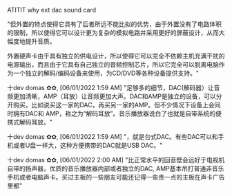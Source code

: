 ATITIT why ext dac sound card

"但外置的特点使得它具有了后者所远不能比拟的优势，由于外置没有了电路体积的限制，所以使得它可以设计更为复杂的模拟电路并采用更好的屏蔽设计，从而大幅度地提升音质。

外置硬声卡由于具有独立的供电设计，所以使得它可以完全不依赖主机充满干扰的电源输出，而且由于它具有自己独立的音频控制芯片，所以它完全可以脱离电脑作为一个独立的解码/编码设备来使用，为CD/DVD等各种设备提供支持。"

十dev domas ✿✿, [06/01/2022 1:59 AM]
"足够多的细节，DAC(解码器）让音频更加清晰，AMP（耳放）让音频更加大声。DAC和AMP是独立的设备，可以分开购买。比如说买这一家的DAC，再买另一家的AMP。但不少情况下设备上会同时拥有DAC和 AMP，称之为“解码耳放”。音乐播放器说白了也就是自带系统的便携式解码耳放。"

十dev domas ✿✿, [06/01/2022 1:59 AM]
"，就是台式DAC。有些DAC可以和手机或者U盘一样大，这种方便携带的DAC就是USB DAC。"

十dev domas ✿✿, [06/01/2022 2:00 AM]
"比正常水平的回音壁会远好于电视机自带的扬声器，优质的音乐播放器内部或者独立的DAC, AMP基本吊打普通非音乐手机或者电脑声卡。买过主板的一些朋友可能还记得一些贵一点的主板在声卡广告里都"

